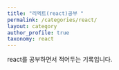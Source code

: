 ```yaml
---
title: "리엑트(react)공부 "
permalink: /categories/react/
layout: category
author_profile: true
taxonomy: react
---
```


react를 공부하면서 적어두는 기록입니다.




